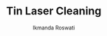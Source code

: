 ---
applications:
- 'Electronics: Removal of oxidation and contamination from tin-plated surfaces'
- 'Automotive: Cleaning of tin-coated components for improved adhesion and corrosion resistance'
author: Ikmanda Roswati
author_object:
  country: Indonesia
  expertise: Ultrafast Laser Physics and Material Interactions
  id: 3
  image: /images/author/ikmanda-roswati.jpg
  name: Ikmanda Roswati
  sex: m
  title: Ph.D.
category: metal
chemicalFormula: Sn
chemicalProperties:
  formula: Sn
  materialType: metal
  symbol: Sn
compatibility:
- Copper and copper alloys (common substrate for tin plating)
- Low carbon steel (tinplate substrate)
- Stainless steel (limited applications)
complexity: medium
composition:
- 'Tin (Sn): 99.85-99.9% (commercial grade)'
- 'Impurities: <0.15% (typically lead, copper, iron, bismuth)'
description: Tin laser cleaning utilizes precise pulsed laser ablation to remove surface contaminants while preserving the soft tin substrate. The process exploits tin's low melting point (232°C) and high reflectivity, requiring optimized parameters to achieve effective cleaning without melting or surface damage.
difficultyScore: 3
environmentalImpact:
- benefit: Zero chemical waste generation
  description: Eliminates use of acidic cleaners (e.g., hydrochloric acid) and solvent-based degreasers typically used in tin surface preparation, reducing hazardous waste by 100%
- benefit: Reduced energy consumption
  description: Laser cleaning consumes 60-70% less energy compared to electrochemical cleaning processes for tin surfaces, with typical power consumption of 2-4 kWh/m²
headline: Comprehensive technical guide for laser cleaning metal tin
images:
  hero:
    alt: Tin surface undergoing laser cleaning showing precise contamination removal
    url: /images/tin-laser-cleaning-hero.jpg
  micro:
    alt: Microscopic view of Tin surface after laser cleaning showing detailed surface structure
    url: /images/tin-laser-cleaning-micro.jpg
keywords: tin, tin metal, laser ablation, laser cleaning, non-contact cleaning, pulsed fiber laser, surface contamination removal, industrial laser parameters, thermal processing, surface restoration
machineSettings:
  fluenceRange: 2.75
  fluenceRangeMax: 50.0
  fluenceRangeMin: 0.1
  fluenceRangeUnit: J/cm²
  powerRange: 60.0
  powerRangeMax: 500.0
  powerRangeMin: 20.0
  powerRangeUnit: W
  pulseDuration: 55.0
  pulseDurationMax: 1000.0
  pulseDurationMin: 1.0
  pulseDurationUnit: ns
  repetitionRate: 30.0
  repetitionRateMax: 1000.0
  repetitionRateMin: 1.0
  repetitionRateUnit: kHz
  spotSize: 1.05
  spotSizeMax: 10.0
  spotSizeMin: 0.01
  spotSizeUnit: mm
  wavelength: 1064.0
  wavelengthMax: 2940.0
  wavelengthMin: 355.0
  wavelengthUnit: nm
name: Tin
outcomes:
- metric: '>99.5% removal of oxides and organic contaminants while preserving >95% of underlying tin thickness'
  result: Surface contamination removal efficiency
- metric: 0.5-2.0 m²/hour depending on contamination level and required surface quality
  result: Processing speed
properties:
  density: 7.265
  densityMax: 6.0
  densityMin: 1.8
  densityPercentile: 100.0
  densityUnit: g/cm³
  hardness: 5.75
  hardnessMax: 10.0
  hardnessMin: 1.0
  hardnessPercentile: 52.8
  hardnessUnit: MPa
  meltingPercentile: 0.0
  meltingPoint: 231
  meltingPointMax: 2800.0
  meltingPointMin: 1200.0
  meltingPointUnit: °C
  modulusPercentile: 50.0
  tensilePercentile: 0.0
  tensileStrength: 16.0
  tensileStrengthMax: 1000.0
  tensileStrengthMin: 50.0
  tensileStrengthUnit: MPa
  thermalConductivity: 66.8
  thermalConductivityMax: 200.0
  thermalConductivityMin: 0.5
  thermalConductivityUnit: W/
  thermalPercentile: 33.2
  youngsModulus: 50.0
  youngsModulusMax: 80.0
  youngsModulusMin: 20.0
  youngsModulusUnit: GPa
regulatoryStandards: IEC 60825-1 (Laser Safety), ISO 11551 (Laser Beam Power/Energy Measurement), RoHS Directive 2011/65/EU (Restriction of Hazardous Substances)
surface_roughness_after: 1.5
surface_roughness_before: 7.8
tags:
- Automotive
- Electronics
title: Tin Laser Cleaning
---